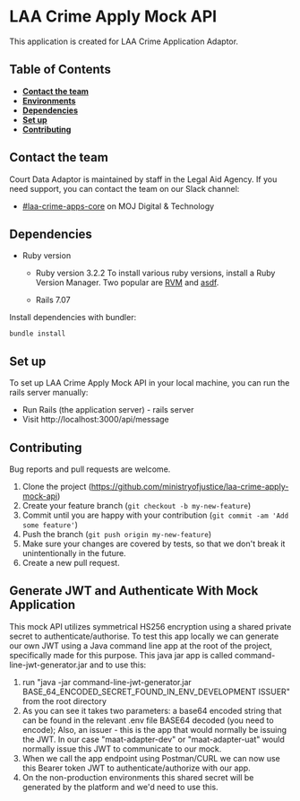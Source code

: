 # LAA Crime Apply Mock API

This application is created for LAA Crime Application Adaptor. 

## Table of Contents
- [**Contact the team**](#contact-the-team)
- [**Environments**](#environments)
- [**Dependencies**](#dependencies)
- [**Set up**](#set-up)
- [**Contributing**](#contributing)

## Contact the team

Court Data Adaptor is maintained by staff in the Legal Aid Agency. If you need support, you can contact the team on our Slack channel:
- [#laa-crime-apps-core](https://mojdt.slack.com/archives/CT0Q47YCQ) on MOJ Digital & Technology

## Dependencies

* Ruby version
    * Ruby version 3.2.2
      To install various ruby versions, install a Ruby Version Manager.
      Two popular are [RVM](https://rvm.io/) and [asdf](https://asdf-vm.com/).

    * Rails 7.07

Install dependencies with bundler:
```
bundle install
```
## Set up

To set up LAA Crime Apply Mock API in your local machine, you can run the rails server manually:
- Run Rails (the application server) - rails server
- Visit http://localhost:3000/api/message

## Contributing

Bug reports and pull requests are welcome.

1. Clone the project (https://github.com/ministryofjustice/laa-crime-apply-mock-api)
2. Create your feature branch (`git checkout -b my-new-feature`)
3. Commit until you are happy with your contribution (`git commit -am 'Add some feature'`)
4. Push the branch (`git push origin my-new-feature`)
5. Make sure your changes are covered by tests, so that we don't break it unintentionally in the future.
6. Create a new pull request.

## Generate JWT and Authenticate With Mock Application

This mock API utilizes symmetrical HS256 encryption using a shared private secret to authenticate/authorise.
To test this app locally we can generate our own JWT using a Java command line app at the root of the project, 
specifically made for this purpose. This java jar app is called command-line-jwt-generator.jar and to use this:

1. run "java -jar command-line-jwt-generator.jar BASE_64_ENCODED_SECRET_FOUND_IN_ENV_DEVELOPMENT ISSUER" from the root directory 
2. As you can see it takes two parameters: a base64 encoded string that can be found in the relevant .env file BASE64 decoded (you need to encode); Also, an issuer - this is the app that would normally be issuing the JWT. In our case "maat-adapter-dev" or "maat-adapter-uat" would normally issue this JWT to communicate to our mock.
3. When we call the app endpoint using Postman/CURL we can now use this Bearer token JWT to authenticate/authorize with our app.
4. On the non-production environments this shared secret will be generated by the platform and we'd need to use this.